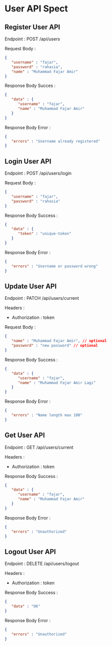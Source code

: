 # User API Spect

## Register User API

Endpoint : POST /api/users

Request Body :

```json
{
   "username" : "fajar",
   "password" : "rahasia",
   "name" : "Muhammad Fajar Amir"
}
```

Response Body Succes :

```json
{
   "data" : {
      "username" : "fajar",
      "name" : "Muhammad Fajar Amir"
   }
}
```

Response Body Error :

```json
{
   "errors" : "Username already registered"
}
```

## Login User API

Endpoint : POST /api/users/login

Request Body :

```json
{
   "username" : "fajar",
   "password" : "rahasia"
}
```

Response Body Success :

```json
{
   "data" : {
      "token" : "unique-token"
   }
}
```

Response Body Error :

```json
{
   "errors" : "Username or password wrong"
}
```

## Update User API

Endpoint : PATCH /api/users/current

Headers :

-  Authorization : token

Request Body :

```json
{
   "name" : "Muhammad Fajar Amir", // optional
   "password" : "new password" // optional
}
```

Response Body Success :

```json
{
   "data" : {
      "username" : "fajar",
      "name" : "Muhammad Fajar Amir Lagi"
   }
}
```

Response Body Error :

```json
{
   "errors" : "Name length max 100"
}
```

## Get User API

Endpoint : GET /api/users/current

Headers :

-  Authorization : token

Response Body Success :

```json
{
   "data" : {
      "username" : "fajar",
      "name" : "Muhammad Fajar Amir"
   }
}
```

Response Body Error :

```json
{
   "errors" : "Unauthorized"
}
```

## Logout User API

Endpoint : DELETE /api/users/logout

Headers :

-  Authorization : token

Response Body Success :

```json
{
   "data" : "OK"
}
```

Response Body Error :

```json
{
   "errors" : "Unauthorized"
}
```
